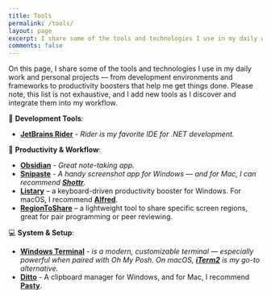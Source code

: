 ```yaml
---
title: Tools
permalink: /tools/
layout: page
excerpt: I share some of the tools and technologies I use in my daily work and personal projects
comments: false
---
```

On this page, I share some of the tools and technologies I use in my daily work and personal projects — from development environments and frameworks to productivity boosters that help me get things done. Please note, this list is not exhaustive, and I add new tools as I discover and integrate them into my workflow.

🔧 __Development Tools__:
- __<a href="https://www.jetbrains.com/rider/" target="_blank" rel="noopener noreferrer">JetBrains Rider</a>__ - _Rider is my favorite IDE for .NET development._


🧠 __Productivity & Workflow__: 
- __<a href="https://obsidian.md/" target="_blank" rel="noopener noreferrer">Obsidian</a>__ - _Great note-taking app._
- __<a href="https://www.snipaste.com/" target="_blank" rel="noopener noreferrer">Snipaste</a>__ - _A handy screenshot app for Windows — and for Mac, I can recommend __<a href="https://www.shottr.cc/" target="_blank" rel="noopener noreferrer">Shottr</a>__._
- __<a href="https://www.listary.com/" target="_blank" rel="noopener noreferrer">Listary</a>__ – a keyboard-driven productivity booster for Windows. For macOS, I recommend __<a href="https://www.alfredapp.com/" target="_blank" rel="noopener noreferrer">Alfred</a>__.
- __<a href="https://github.com/tom-englert/RegionToShare" target="_blank" rel="noopener noreferrer">RegionToShare</a>__ – a lightweight tool to share specific screen regions, great for pair programming or peer reviewing.

💻 __System & Setup__:
- __<a href="https://apps.microsoft.com/detail/9n0dx20hk701?hl=de-DE&gl=DE" target="_blank" rel="noopener noreferrer">Windows Terminal</a>__ - _is a modern, customizable terminal — especially powerful when paired with Oh My Posh. On macOS, __<a href="https://www.iterm2.com/" target="_blank" rel="noopener noreferrer">iTerm2</a>__ is my go-to alternative._
- __<a href="https://ditto-cp.sourceforge.io/" target="_blank" rel="noopener noreferrer">Ditto</a>__ - A clipboard manager for Windows, and for Mac, I recommend __<a href="https://getpasty.app/" target="_blank" rel="noopener noreferrer">Pasty</a>__. 